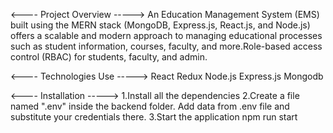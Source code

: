 <---- Project Overview -----> 
An Education Management System (EMS) built using the MERN stack (MongoDB, Express.js, React.js, and Node.js) offers a scalable and modern approach to managing educational processes such as student information, courses, faculty, and more.Role-based access control (RBAC) for students, faculty, and admin.


<---- Technologies Use -----> 
React
Redux
Node.js
Express.js
Mongodb


<---- Installation -----> 
1.Install all the dependencies
2.Create a file named ".env" inside the backend folder. Add data from .env file and substitute your credentials there.
3.Start the application
npm run start
